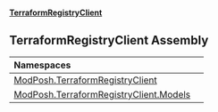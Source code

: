 #### [TerraformRegistryClient](index.md 'index')

## TerraformRegistryClient Assembly

| Namespaces | |
| :--- | :--- |
| [ModPosh.TerraformRegistryClient](ModPosh.TerraformRegistryClient.md 'ModPosh.TerraformRegistryClient') | |
| [ModPosh.TerraformRegistryClient.Models](ModPosh.TerraformRegistryClient.Models.md 'ModPosh.TerraformRegistryClient.Models') | |
